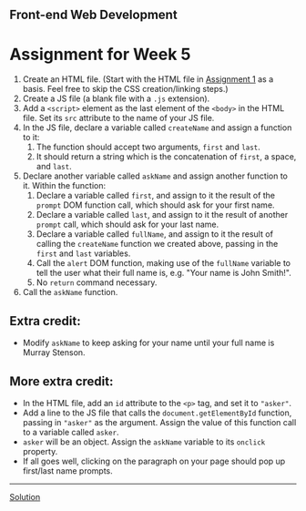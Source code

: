 ## Front-end Web Development

# Assignment for Week 5

1.  Create an HTML file. (Start with the HTML file in [Assignment 1](https://github.com/JeffreyATW/fwd/blob/master/series8/class1/assignment.md) as a basis. Feel free to skip the CSS creation/linking steps.)
2.  Create a JS file (a blank file with a `.js` extension).
3.  Add a `<script>` element as the last element of the `<body>` in the HTML file. Set its `src` attribute to the name of your JS file.
4.  In the JS file, declare a variable called `createName` and assign a function to it:
    1.  The function should accept two arguments, `first` and `last`.
    2.  It should return a string which is the concatenation of `first`, a space, and `last`.
5.  Declare another variable called `askName` and assign another function to it. Within the function:
    1.  Declare a variable called `first`, and assign to it the result of the `prompt` DOM function call, which should ask for your first name.
    2.  Declare a variable called `last`, and assign to it the result of another `prompt` call, which should ask for your last name.
    3.  Declare a variable called `fullName`, and assign to it the result of calling the `createName` function we created above, passing in the `first` and `last` variables.
    4.  Call the `alert` DOM function, making use of the `fullName` variable to tell the user what their full name is, e.g. "Your name is John Smith!".
    5.  No `return` command necessary.
6.  Call the `askName` function.

## Extra credit:

*   Modify `askName` to keep asking for your name until your full name is Murray Stenson.

## More extra credit:

*   In the HTML file, add an `id` attribute to the `<p>` tag, and set it to `"asker"`.
*   Add a line to the JS file that calls the `document.getElementById` function, passing in `"asker"` as the argument. Assign the value of this function call to a variable called `asker`.
*   `asker` will be an object. Assign the `askName` variable to its `onclick` property.
*   If all goes well, clicking on the paragraph on your page should pop up first/last name prompts.

* * *

[Solution](http://jeffreyatw.github.io/fwd/series8/class5/solution/)